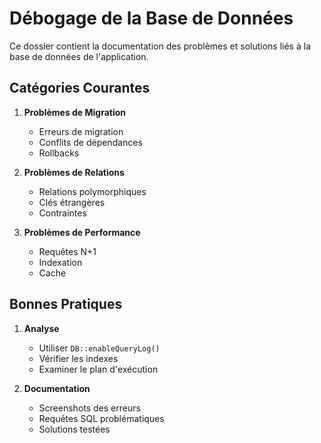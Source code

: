 # Débogage de la Base de Données

Ce dossier contient la documentation des problèmes et solutions liés à la base de données de l'application.

## Catégories Courantes

1. **Problèmes de Migration**
   - Erreurs de migration
   - Conflits de dépendances
   - Rollbacks

2. **Problèmes de Relations**
   - Relations polymorphiques
   - Clés étrangères
   - Contraintes

3. **Problèmes de Performance**
   - Requêtes N+1
   - Indexation
   - Cache

## Bonnes Pratiques

1. **Analyse**
   - Utiliser `DB::enableQueryLog()`
   - Vérifier les indexes
   - Examiner le plan d'exécution

2. **Documentation**
   - Screenshots des erreurs
   - Requêtes SQL problématiques
   - Solutions testées

